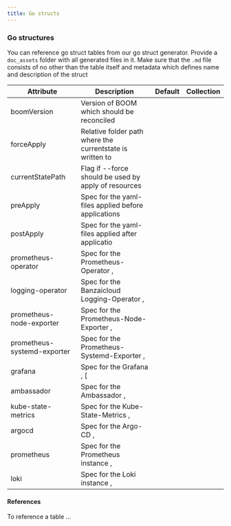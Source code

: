 ```yaml
---
title: Go structs
---
```


### Go structures

You can reference go struct tables from our go struct generator.
Provide a `doc_assets` folder with all generated files in it.
Make sure that the `.md` file consists of no other than the table itself and metadata which defines name and description of the struct


| Attribute                   | Description                                                                     | Default | Collection  |
| --------------------------- | ------------------------------------------------------------------------------- | ------- | ----------  |
| boomVersion                 | Version of BOOM which should be reconciled                                      |         |             |
| forceApply                  | Relative folder path where the currentstate is written to                       |         |             |
| currentStatePath            | Flag if --force should be used by apply of resources                            |         |             |
| preApply                    | Spec for the yaml-files applied before applications   |         |             |
| postApply                   | Spec for the yaml-files applied after applicatio      |         |             |
| prometheus-operator         | Spec for the Prometheus-Operator ,               |         |             |
| logging-operator            | Spec for the Banzaicloud Logging-Operator ,         |         |             |
| prometheus-node-exporter    | Spec for the Prometheus-Node-Exporter ,        |         |             |
| prometheus-systemd-exporter | Spec for the Prometheus-Systemd-Exporter , |         |             |
| grafana                     | Spec for the Grafana , [                          |         |             |
| ambassador                  | Spec for the Ambassador ,                                |         |             |
| kube-state-metrics          | Spec for the Kube-State-Metrics ,                 |         |             |
| argocd                      | Spec for the Argo-CD ,                              |         |             |
| prometheus                  | Spec for the Prometheus instance ,                    |         |             |
| loki                        | Spec for the Loki instance ,             |         |             |

#### References

To reference a table ...